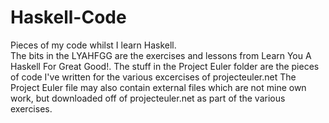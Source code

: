 # Haskell-Code
Pieces of my code whilst I learn Haskell.  
The bits in the LYAHFGG are the exercises and lessons from Learn You A Haskell For Great Good!.
The stuff in the Project Euler folder are the pieces of code I've written for the various excercises of projecteuler.net
The Project Euler file may also contain external files which are not mine own work, but downloaded off of projecteuler.net as part
of the various exercises.
